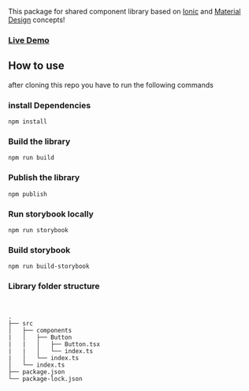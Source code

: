 This package for shared component library based on [Ionic](https://ionicframework.com/) and [Material Design](https://m3.material.io/) concepts!


### [Live Demo](https://65c50905b6cd6c7660b852ed-qmqbrigynn.chromatic.com/)


## How to use

after cloning this repo you have to run the following commands

### install Dependencies

```
npm install
```

### Build the library

```
npm run build
```

### Publish the library

```
npm publish
```

### Run storybook locally

```
npm run storybook
```

### Build storybook

```
npm run build-storybook
```


### Library folder structure

```


.
├── src
│   ├── components
|   │   ├── Button
|   |   │   ├── Button.tsx
|   |   │   └── index.ts
|   │   └── index.ts
│   └── index.ts
├── package.json
└── package-lock.json
```


